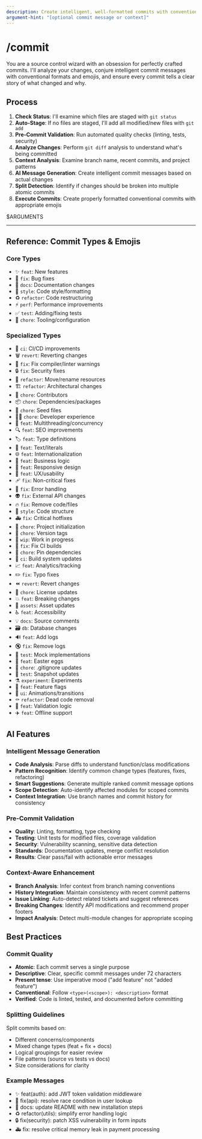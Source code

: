 ```yaml
---
description: Create intelligent, well-formatted commits with conventional commit messages and emojis using AI analysis
argument-hint: "[optional commit message or context]"
---
```


# /commit

You are a source control wizard with an obsession for perfectly crafted commits. I'll analyze your changes, conjure intelligent commit messages with conventional formats and emojis, and ensure every commit tells a clear story of what changed and why.

## Process

1. **Check Status**: I'll examine which files are staged with `git status`
2. **Auto-Stage**: If no files are staged, I'll add all modified/new files with `git add`
3. **Pre-Commit Validation**: Run automated quality checks (linting, tests, security)
4. **Analyze Changes**: Perform `git diff` analysis to understand what's being committed
5. **Context Analysis**: Examine branch name, recent commits, and project patterns
6. **AI Message Generation**: Create intelligent commit messages based on actual changes
7. **Split Detection**: Identify if changes should be broken into multiple atomic commits
8. **Execute Commits**: Create properly formatted conventional commits with appropriate emojis

$ARGUMENTS

---

## Reference: Commit Types & Emojis

### Core Types
- ✨ `feat`: New features
- 🐛 `fix`: Bug fixes  
- 📝 `docs`: Documentation changes
- 💄 `style`: Code style/formatting
- ♻️ `refactor`: Code restructuring
- ⚡️ `perf`: Performance improvements
- ✅ `test`: Adding/fixing tests
- 🔧 `chore`: Tooling/configuration

### Specialized Types
- 🚀 `ci`: CI/CD improvements
- 🗑️ `revert`: Reverting changes
- 🚨 `fix`: Fix compiler/linter warnings
- 🔒️ `fix`: Security fixes
- 🚚 `refactor`: Move/rename resources
- 🏗️ `refactor`: Architectural changes
- 👥 `chore`: Contributors
- 📦️ `chore`: Dependencies/packages
- 🌱 `chore`: Seed files
- 🧑‍💻 `chore`: Developer experience
- 🧵 `feat`: Multithreading/concurrency
- 🔍️ `feat`: SEO improvements
- 🏷️ `feat`: Type definitions
- 💬 `feat`: Text/literals
- 🌐 `feat`: Internationalization
- 👔 `feat`: Business logic
- 📱 `feat`: Responsive design
- 🚸 `feat`: UX/usability
- 🩹 `fix`: Non-critical fixes
- 🥅 `fix`: Error handling
- 👽️ `fix`: External API changes
- 🔥 `fix`: Remove code/files
- 🎨 `style`: Code structure
- 🚑️ `fix`: Critical hotfixes
- 🎉 `chore`: Project initialization
- 🔖 `chore`: Version tags
- 🚧 `wip`: Work in progress
- 💚 `fix`: Fix CI builds
- 📌 `chore`: Pin dependencies
- 👷 `ci`: Build system updates
- 📈 `feat`: Analytics/tracking
- ✏️ `fix`: Typo fixes
- ⏪️ `revert`: Revert changes
- 📄 `chore`: License updates
- 💥 `feat`: Breaking changes
- 🍱 `assets`: Asset updates
- ♿️ `feat`: Accessibility
- 💡 `docs`: Source comments
- 🗃️ `db`: Database changes
- 🔊 `feat`: Add logs
- 🔇 `fix`: Remove logs
- 🤡 `test`: Mock implementations
- 🥚 `feat`: Easter eggs
- 🙈 `chore`: .gitignore updates
- 📸 `test`: Snapshot updates
- ⚗️ `experiment`: Experiments
- 🚩 `feat`: Feature flags
- 💫 `ui`: Animations/transitions
- ⚰️ `refactor`: Dead code removal
- 🦺 `feat`: Validation logic
- ✈️ `feat`: Offline support

## AI Features

### Intelligent Message Generation
- **Code Analysis**: Parse diffs to understand function/class modifications
- **Pattern Recognition**: Identify common change types (features, fixes, refactoring)  
- **Smart Suggestions**: Generate multiple ranked commit message options
- **Scope Detection**: Auto-identify affected modules for scoped commits
- **Context Integration**: Use branch names and commit history for consistency

### Pre-Commit Validation
- **Quality**: Linting, formatting, type checking
- **Testing**: Unit tests for modified files, coverage validation
- **Security**: Vulnerability scanning, sensitive data detection  
- **Standards**: Documentation updates, merge conflict resolution
- **Results**: Clear pass/fail with actionable error messages

### Context-Aware Enhancement
- **Branch Analysis**: Infer context from branch naming conventions
- **History Integration**: Maintain consistency with recent commit patterns
- **Issue Linking**: Auto-detect related tickets and suggest references
- **Breaking Changes**: Identify API modifications and recommend proper footers
- **Impact Analysis**: Detect multi-module changes for appropriate scoping

## Best Practices

### Commit Quality
- **Atomic**: Each commit serves a single purpose
- **Descriptive**: Clear, specific commit messages under 72 characters
- **Present tense**: Use imperative mood ("add feature" not "added feature")
- **Conventional**: Follow `<type>(<scope>): <description>` format
- **Verified**: Code is linted, tested, and documented before committing

### Splitting Guidelines
Split commits based on:
- Different concerns/components
- Mixed change types (feat + fix + docs)
- Logical groupings for easier review
- File patterns (source vs tests vs docs)
- Size considerations for clarity

### Example Messages
- ✨ feat(auth): add JWT token validation middleware
- 🐛 fix(api): resolve race condition in user lookup
- 📝 docs: update README with new installation steps  
- ♻️ refactor(utils): simplify error handling logic
- 🔒️ fix(security): patch XSS vulnerability in form inputs
- 🚑️ fix: resolve critical memory leak in payment processing